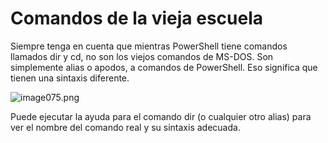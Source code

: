 # Comandos de la vieja escuela
Siempre tenga en cuenta que mientras PowerShell tiene comandos llamados dir y cd, no son los viejos comandos de MS-DOS. Son simplemente alias o apodos, a comandos de PowerShell. Eso  significa que tienen una sintaxis diferente.

![image075.png](images/image075.png)

Puede ejecutar la ayuda para el comando dir (o cualquier otro alias) para ver el nombre del comando real y su sintaxis adecuada.

